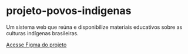 # projeto-povos-indigenas
Um sistema web que reúna e disponibilize materiais educativos sobre as culturas indígenas brasileiras. 

[Acesse Figma do projeto](https://www.figma.com/design/NnnFpDu55KePhhF8xtNL3V/Projeto-Indigena-Squad-25?node-id=0-1&m=dev&t=LG2PovfZJaWiqiSd-1)
